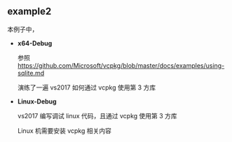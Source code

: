 ## example2

本例子中，

- **x64-Debug**

  参照 https://github.com/Microsoft/vcpkg/blob/master/docs/examples/using-sqlite.md

  演练了一遍 vs2017 如何通过 vcpkg 使用第 3 方库

- **Linux-Debug**

  vs2017 编写调试 linux 代码，且通过 vcpkg 使用第 3 方库

  Linux 机需要安装 vcpkg 相关内容
